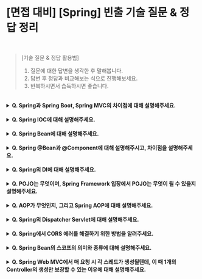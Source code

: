 # [면접 대비] [Spring] 빈출 기술 질문 & 정답 정리

<br>

> [기술 질문 & 정답 활용법]
> 1. 질문에 대한 답변을 생각한 후 말해봅니다.
> 2. 답변 후 정답과 비교해보는 식으로 진행해보세요.
> 3. 반복하시면서 습득하시면 좋습니다.

<br>

<details>
<summary><strong>Q. Spring과 Spring Boot, Spring MVC의 차이점에 대해 설명해주세요.</strong></summary>

<br>

* **Spring은 Java 기반 애플리케이션 개발을 지원하는 오픈소스 프레임워크이다.**
  * POJO만을 이용해 복잡성을 제거하고, 가벼운 코드로 기업용 애플리케이션을 제작하는 기능을 제공하는데 그 목적이 있다.
  * Spring에서는 개발자가 직접 스프링 컨테이너 구성, 빈 객체 등록, 의존성을 설정해야 하는 번거로움이 있다.
  
<br>

* **반면, Spring Boot는 기존 Spring에서 보일러 플레이트 코드를 최소화하고 자동 구성을 통해 빠르게 애플리케이션 개발에 착수할 수 있도록 하는 Spring 프레임워크의 종류이다.**
  * Spring과의 차이점
    * 자동 의존성 주입과 빈 객체 등록, 스프링 컨테이너 구성이 가능하다.
    * Tomcat과 같은 임베디드 서버를 제공해 jar 파일로 엑스포트가 가능하다.
    * Spring MVC, Spring Data JPA, Spring Security 등 다른 Spring Framework 모듈에 대해 선택적으로 자동 설정이 가능하다.   

<br>

* Spring MVC는 웹 애플리케이션 기반 개발에 있어 MVC 패턴 관련 설정을 제공하는 Spring 프레임워크의 종류이다.
  * DispatcherServlet, ViewResolver, ModelAndView 등의 기능을 제공한다.

<br>

> 참고 : Spring 공식 사이트는 Spring Boot와 Spring MVC 또한 프레임워크로 규정하고 있다. <br>
> `프레임워크 내부의 프레임워크로 이해하면 편할 것 같다..`

<br>

[#REFERENCE, Spring vs Spring Boot vs Spring MVC](https://velog.io/@lucaschoi/Spring-vs-Spring-boot-vs-Spring-MVC)

<br>

</details>

<br>

<details>
<summary><strong>Q. Spring IOC에 대해 설명해주세요.</strong></summary>

<br>

* IOC는 Inversion Of Control의 약자로, 제어의 역전이라는 사전적 의미를 가지고 있다.
* **이는 객체의 생성과 생명주기 관리를 프레임워크가 담당하게 하며, 개발자는 비즈니스 로직에 더 집중하게 하는 디자인 패턴이자 편의 기능을 의미한다**.
* Spring에서의 IOC는 Application Context가 해당 역할을 담당하며, Application Context는 Bean 객체들의 생성, 설정, 관리 등 객체의 전체 생명주기를 담당한다.
* 이러한 방식은 개발자가 직접 객체 간 의존성을 관리하지 않아도 된다.

<br>

* [#REFERENCE, 스프링 프레임워크의 IOC](https://f-lab.kr/insight/understanding-spring-ioc-di?gad_source=1&gclid=Cj0KCQjw_-GxBhC1ARIsADGgDjtex4IqBSZkF97OPRnSYJty7VVlel7DXEVZBet95rQok90s84iRm6gaAsueEALw_wcB)
* [#REFERENCE, BeanFactory와 ApplicationContext](https://velog.io/@saint6839/BeanFactory-%EC%99%80-ApplicationContext%EC%9D%98-%EC%B0%A8%EC%9D%B4)

<br>

<details>
<summary><strong>QQ. Spring IOC 컨테이너에 대해 설명해주세요.</strong></summary>

<br>

* **IOC 컨테이너란, IOC 디자인 패턴에 의해 생성된 객체들의 생명주기와 의존성을 관리하는 컨테이너이다.**
* 이렇게 IOC 컨테이너에 의해 관리되는 객체를 Spring Bean이라고 한다.
* IOC 컨테이너의 종류에는 크게 Bean Factory와 Application Context가 있다.
  * Bean Factory : Spring Bean의 생명주기를 관리 및 의존성 설정을 담당하는 기본적인 IOC 컨테이너이자 최상위 인터페이스
  * Application Context : Bean Factory에서 확장된 형태로, 국제화 기능 및 이벤트 관리 기능이 추가

<br>

<details>
<summary><strong>QQQ. Spring IOC 컨테이너의 역할에 대해 설명해주세요.</strong></summary>

<br>

* **애플리케이션 시행 시점에 Spring Bean 오브젝트를 인스턴스화 하고, DI를 실시한 이후 최초로 애플리케이션을 실행할 하나의 Bean을 제공한다.**

</details>
</details>
</details>

<br>

<details>

<summary><strong>Q. Spring Bean에 대해 설명해주세요.</strong></summary>

<br>

* **Spring Bean이란 IOC 컨테이너에 의해 관리되는 객체를 의미한다.**
* IOC 패턴에 의해 생성과 제어권이 개발자가 아닌 스프링 프레임워크에서 관리되는 객체이다.
* 등록 방법 : xml을 통한 방법, 어노테이션을 통한 방법
  * (@Configuration-@Bean, @Component 이후 Component Scan, @SpringBootApplication을 통한 Component Scan 등)
* 이러한 Spring Bean은 IOC 컨테이너에 의해 의존성 주입(DI, Dependency Injection) 된다.

<br>

> Spring Bean과 Java Bean의 차이
> * Java Bean : Java로 작성된 객체이며, 데이터 표현을 목적으로 한다.
>   * private 속성의 멤버 변수를 가지고 있으며, 멤버 변수에 대한 설정자와 접근자를 가진다. 
> * Spring Bean : IOC 컨테이너에 의해 생명주기가 관리되는 Java 객체를 의미한다.

</details>

<br>

<details>
<summary><strong>Q. Spring @Bean과 @Component에 대해 설명해주시고, 차이점을 설명해주세요. </strong></summary>

<br>

* **두 어노테이션 모두 Spring IOC 컨테이너에 Bean을 등록하기 위해 사용된다.**
  * 두 어노테이션 모두 선언된 객체를 기반으로 실행 시점에 인스턴스 객체를 1회 (싱글톤) 생성한 후 이용한다.
* **두 어노테이션의 차이점은 선언하는 레벨의 차이로, @Bean은 메소드 레벨에서, @Component는 클래스 레벨에서 선언된다는 차이가 있다.**
* @Bean
  * 개발자가 컨트롤이 불가능한 외부 라이브러리가 제공하는 객체의 메소드에 사용된다.
  * 외부 라이브러리 클래스 레벨에 @Configuration을 명시하며, 메소드 레벨에 @Bean을 명시해 반환되는 객체를 수동으로 Bean으로 등록한다.
    * @Configuration의 내부에는 @Component가 포함되어 있어 런타임 시 컴포넌트 스캔이 가능하다.
* @Component
  * 개발자가 컨트롤이 가능한 내부 클래스 레벨에 @Component를 명시해 해당 객체를 Bean으로 등록한다.
  
<br>

[#REFERENCE, @Bean과 @Component의 차이](https://youngjinmo.github.io/2021/06/bean-component/)

</details>

<br>

<details>
<summary><strong>Q. Spring의 DI에 대해 설명해주세요.</strong></summary>

<br>

* **DI는 Dependency Injection의 약자로, 의존성 주입을 의미한다.**
  * DI는 외부에서 객체 간의 관계를 결정하는 것으로, 객체를 직접 생성하는 것이 아닌 외부에서 생성후 주입시켜주는 방식이다.
  * 즉, DI를 통해 객체 간의 관계를 동적으로 주입해 유연성을 확보하고 결합도를 낮출 수 있다.
* **즉, Spring DI는 IOC 컨테이너에 의해 생성된 Java Bean 객체를 필요로 하는 외부 컴포넌트에 관계를 동적으로 주입하는 과정이다.**

<br>

<details>
<summary><strong>QQ. Spring DI의 종류와 작동 방식에 대해 설명해주세요. </strong></summary>

<br>

* **Spring DI에는 필드 주입과 Setter 주입, 생성자 주입이 있다.**
* Field 주입 (Field 주입)
    * 기초적인 주입 방식으로 Spring에서는 필드에 @Autowired를 명시해 의존성을 주입한다.
    * 장점
        * 가독성, 사용하기 편리하다.
    * 단점
        * 스프링 DI 컨테이너에서만 동작할 수 있는 의존성으로 인해 Java 코드 선에서는 테스트가 불가능하다.
        * 불변성이 보장되지 않는다.
        * 순환참조 문제가 발생할 수 있다.
        * 의존성이 특정 컨테이너에 의해 숨겨지게 된다.
* Setter 주입 (Setter Injection)
    * 선택적이며, 변경 가능한 의존 관계에 사용된다.
    * Spring Bean을 선택적으로 등록할 수 있다.
* 생성자 주입 (Constructor Injection)
    * 생성자 호출 시점에 한 번만 호출되므로, 해당 객체의 불변 상태를 보장한다.
    * Null Pointer Exception을 방지 할 수 있다.
    * 해당 객체가 바꿔치기 당할 일이 없으며, 호출하는 객체의 고유성과 명확성을 보장한다.

<br>

> DI Framework의 핵심 아이디어는 관리되는 클래스가 DI Container에 대한 의존성이 없어야 한다는 것이다.
> * 즉, 필요 의존성을 전달하면 독립적으로 인스턴스화 될 수 있는 POJO여야 한다.
> * 그러나, Spring DI에서의 필드 주입은 필요한 의존성을 가진 Class를 곧바로 인스턴스화 시킬 수 없다는 단점이 있다.
> * `POJO` Plain Old Java Object의 줄임말로, 이후 후술한다.

<br>

[#REFERENCE, DI의 세가지 방법](https://velog.io/@gillog/Spring-DIDependency-Injection-%EC%84%B8-%EA%B0%80%EC%A7%80-%EB%B0%A9%EB%B2%95)

</details>

<br>

<details>
<summary><strong>QQ. Spring DI에서 의존성 주입 과정에 대해 설명해주세요.</strong></summary>

<br>

* **Spring IOC 컨테이너에서 타입(해당 클래스)을 이용해 의존 대상 객체를 검색하고, 이를 할당할 수 있는 Bean 객체를 찾아 주입한다.**
* **이 과정을 autowiring이라고 부른다.** 
* 이 과정에서 해당하는 클래스의 메타 데이터를 읽어오기 위해 Java Reflection API가 사용된다.
* 빈을 생성한 후에 IOC 컨테이너에 의해 Bean 객체가 autowiring 되며, autowire 된 시점 이후 Bean 객체의 초기화가 진행된다.

</details>

</details>

<br>

<details>
<summary><strong>Q. POJO는 무엇이며, Spring Framework 입장에서 POJO는 무엇이 될 수 있을지 설명해주세요.</strong></summary>

<br>

* **POJO는 Plain Old Java Code의 약자로, 외부 인터페이스나 API에 종속되지 않는 Java 순수 코드이다.**
  * POJO는 특정 환경에 종속되지 않기 때문에 유연하며, 단위 테스트가 용이하다.
* **Spring Framework 입장에서 POJO는 비즈니스 로직과 도메인 단의 작업을 수행하는 대상이다.**
  * 이는 비즈니스 로직과 도메인이 POJO가 되게끔 구성해야 됨을 의미한다.
  * 따라서 POJO로 비즈니스 로직과 도메인이 구성될 수 있게끔 인프라 로직을 분리하는 역할을 수행하는 것이 Spring AOP이다.

</details>

<br>

<details>
<summary><strong>Q. AOP가 무엇인지, 그리고 Spring AOP에 대해 설명해주세요.</strong></summary>

<br>

* **AOP는 Aspect Oriented Programming의 약자로, 관점 지향 프로그래밍을 의미한다.**
* **AOP는 어떠한 로직을 부가 로직(인프라 로직), 핵심적인 로직(비즈니스 로직)으로 나누어, 각 로직을 관점(Aspect) 단위로 묶어 모듈화하는 기법이다.**
  * `ex)` 하나의 기능에 포함되는 부가 로직(파일 입출력, 서비스 호출 등)을 보일러 플레이트 코드로 간주해, 이를 각자 모듈화하는 것
* 즉, AOP는 재사용되는 코드를 모듈화하여, 개발자로 하여금 비즈니스 로직을 구현하는데 집중하는 기능을 한다.

<br>

* **Spring AOP는 이러한 AOP를 지원하는 기술로, 트랜잭션 관리, 로깅 등의 인프라 로직을 각각 모듈화해 필요 시 호출하는 기능을 지원한다.**
* 따라서, AOP를 통해 인프라 로직을 분리함으로써, 개발자는 비즈니스 로직 구현에 집중할 수 있다.
* 대표적인 빌트인 AOP에는 @Transactional, @Secured, @Pre/PostAuthorized가 있다.
* 개발자는 관점에 따라 @Aspect를 통해 AOP를 커스텀할 수 있다.

<br>

[#REFERENCE, Spring AOP, 알고 쓰자](https://velog.io/@dkwktm45/Spring-AOP%EB%A5%BC-%EC%95%8C%EA%B3%A0-%EC%82%AC%EC%9A%A9-%EB%B0%A9%EB%B2%95%EC%9D%84-%EC%95%8C%EC%9E%90)


</details>

<br>

<details>
<summary><strong>Q. Spring의 Dispatcher Servlet에 대해 설명해주세요.</strong></summary>

<br>

* **Dispatcher Servlet은 Http Protocol로 들어오는 모든 요청을 가장 먼저 받아 적합한 컨트롤러에 위임해주는 Front Controller이다.**
* Servlet은 클라이언트의 요청에 따라 웹페이지를 동적으로 구성해주는 자바 클래스이다.
* 기본적으로 Servlet은 한개의 요청에 하나의 Servlet을 구성한다.
* 요청이 많을 시 다수의 Servlet이 생성되어 다수의 컨트롤러를 관리해야 한다는 문제점이 있다.
* **따라서, Front Controller 패턴을 사용해 중앙에서 하나의 Servlet이 요청을 받아 Handler Mapping을 통해 적합한 컨트롤러로 분배하는 방식으로 개선한 것이 Dispatcher Servlet이다.**

<br>

<details>
<summary><strong>QQ. Spring에서 Front Controller 패턴에 대해 설명해주세요. </strong></summary>

<br>

* **Front Controller 패턴은 기존의 클라이언트 요청마다 요청에 맞는 컨트롤러(서블렛)를 작성하는 방식을 개선하기 위해 등장한 패턴이다.**
* **따라서, 프론트 컨트롤러 패턴은 모든 요청을 받는 하나의 컨트롤러를 위임해 앞단에 두어 컨트롤러 공통영역을 처리한 이후 해당 요청을 수행할 컨트롤러를 호출해 요청을 전달하는 방식을 의미한다.**
* 장점
  * 모든 컨트롤러에서 공통적으로 작성되는 보일러플레이트 코드를 줄일 수 있다.
  * 보안, 라우팅 등 공통적인 기능을 캡슐화 할 수 있다.
* Spring Framework에서는 Spring MVC와 함께 이러한 Front Controller 패턴이 준용되며, 이를 구현한 개체가 Dispatcher Servlet이다.

</details>

<br>

<details>
<summary><strong>QQ. Dispatcher Servlet의 동작 흐름에 대해 설명해주세요. </strong></summary>

<br>

1. 클라이언트 요청을 디스패처 서블릿이 받는다.
2. 요청 정보를 통해 요청을 위임할 컨트롤러를 찾는다.
3. 요청을 컨트롤러로 위임할 핸들러 어댑터를 찾아 전달한다.
4. 핸들러 어댑터가 컨트롤러로 요청을 위임한다.
5. 비즈니스 로직 처리 -> 컨트롤러가 반환값을 반환한다.
6. 핸들러 어댑터가 반환값을 처리한 후 디스패처 서블릿으로 넘긴다.
7. 디스패처 서블릿이 서버의 응답을 클라이언트로 반환한다.

</details>

<br>

[REFERENCE, Spring의 Dispatcher Servlet](https://mangkyu.tistory.com/18)

</details>

<br>

<details>
<summary><strong>Q. Spring에서 CORS 에러를 해결하기 위한 방법을 알려주세요.</strong></summary>

<br>

* 이하의 3가지 방법이 대표적으로 있다.
1. WebMvcConfigurer를 구현한 Configuration 클래스를 통해 addCorsMappings를 통해 재정의하는 방법
2. Spring Security에서 CorsConfigurationSource를 Bean으로 등록하고 SecurityConfig에 추가하는 방법
3. 클래스 레벨에 @CrossOrigin을 설정하는 방법

</details>

<br>

<details>
<summary><strong>Q. Spring Bean의 스코프의 의미와 종류에 대해 설명해주세요.</strong></summary>

<br>

* **Spring Bean의 스코프는 Bean이 존재할 수 있는 생명주기이자 범위를 뜻한다.**
* **종류로는 Singleton, Application, Prototype, Web(Session, Request, Application)이 있다.**
  * Singleton : 기본 스코프로서 스프링 IOC 컨테이너(애플리케이션)의 시작과 종료까지 유지되는 가장 넓고, 포괄적인 범위의 스코프이다.
  * Prototype : Bean 생성과 DI 시점까지만 유지되는 스코프
    * 요청이 오면 항상 새로운 인스턴스를 생성하며 반환하고, 이후에 관리하지 않으므로 프로토타입을 받은 객체가 관리해야 한다.
  * Web
    * Request : 각각의 요청이 들어오고 응답이 나갈때까지 유지되는 스코프
    * Session : 세션이 생성되고 종료 시까지 유지되는 스코프
    * Application : 웹의 서블릿 컨텍스트와 같은 범위로 유지되는 스코프

<br>

[#REFERENCE, Spring Bean의 스코프](https://mangkyu.tistory.com/117)

</details>

<br>

<details>
<summary><strong>Q. Spring Web MVC에서 매 요청 시 각 스레드가 생성될텐데, 이 때 1개의 Controller의 생성만 보장할 수 있는 이유에 대해 설명해주세요. </strong></summary>

<br>

* **각 스레드 생성에 따른 매 요청 시 1개의 Controller의 생성을 보장하는 데에는 Spring IOC가 Spring Bean을 생성할 시 싱글톤 패턴으로 생성하기 때문이다.**
1. @Controller는 @Component의 어노테이션을 가지고 있기에, @Controller로 구현된 컨트롤러는 IOC 컨테이너에 의해 Spring Bean으로 관리된다.
2. 이러한 Spring Bean은 스코프를 지정해주지 않는 이상 기본적으로 Singleton 스코프이다.
2. Spring Bean은 IOC 컨테이너의 Application Context에 의해 실행 이후 생성되며, 실제 사용되는 시점에 DI를 통해 초기화된다.
3. 즉, 각각 다른 스레드에서 동일한 컨트롤러를 호출해도 Spring Bean에 의해 관리되기 때문에 동일한 컨트롤러임이 보장된다.
4. 의존성 주입 시점에 각기 다른 인스턴스를 받길 원하면 스코프 수명을 Singleton이 아닌 Prototype 등으로 조정해야 한다. 

</details>

<br>